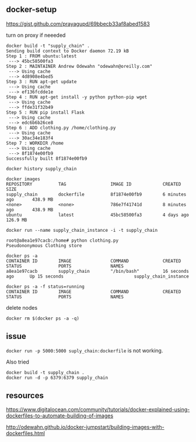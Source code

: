 docker-setup
----------------------

https://gist.github.com/prayagupd/69bbecb33af8abed1583



turn on proxy if neeeded 

```
docker build -t "supply_chain" .
Sending build context to Docker daemon 72.19 kB
Step 1 : FROM ubuntu:latest
 ---> 45bc58500fa3
Step 2 : MAINTAINER Andrew Odewahn "odewahn@oreilly.com"
 ---> Using cache
 ---> 4d8908e4bed5
Step 3 : RUN apt-get update
 ---> Using cache
 ---> ef136fcdde1e
Step 4 : RUN apt-get install -y python python-pip wget
 ---> Using cache
 ---> ffde31f32b49
Step 5 : RUN pip install Flask
 ---> Using cache
 ---> edc6b6b26ce8
Step 6 : ADD clothing.py /home/clothing.py
 ---> Using cache
 ---> 30ac34e183f4
Step 7 : WORKDIR /home
 ---> Using cache
 ---> 8f1874e00fb9
Successfully built 8f1874e00fb9
```

```
docker history supply_chain
```

```
docker images
REPOSITORY          TAG                 IMAGE ID            CREATED             SIZE
supply_chain        dockerfile          8f1874e00fb9        6 minutes ago       438.9 MB
<none>              <none>              786e7f41741d        8 minutes ago       438.9 MB
ubuntu              latest              45bc58500fa3        4 days ago          126.9 MB
```

```
docker run --name supply_chain_instance -i -t supply_chain

root@a8ea1e97cacb:/home# python clothing.py 
Pseudononymous Clothing store

```

```
docker ps -a
CONTAINER ID        IMAGE               COMMAND             CREATED             STATUS              PORTS               NAMES
a8ea1e97cacb        supply_chain        "/bin/bash"         16 seconds ago      Up 15 seconds                           supply_chain_instance

```

```
docker ps -a -f status=running
CONTAINER ID        IMAGE               COMMAND             CREATED             STATUS              PORTS               NAMES

```

delete nodes

```
docker rm $(docker ps -a -q)
```

issue
------------

`docker run -p 5000:5000 suply_chain:dockerfile` is not working.

Also tried

```
docker build -t supply_chain .
docker run -d -p 6379:6379 supply_chain

```


resources
-----------------

https://www.digitalocean.com/community/tutorials/docker-explained-using-dockerfiles-to-automate-building-of-images

http://odewahn.github.io/docker-jumpstart/building-images-with-dockerfiles.html

